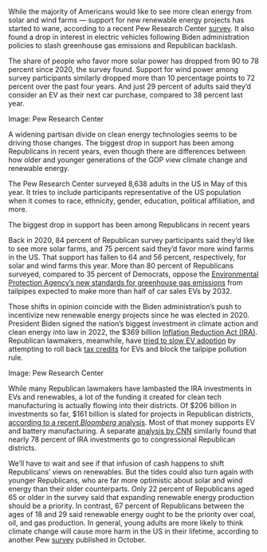 While the majority of Americans would like to see more clean energy from solar and wind farms — support for new renewable energy projects has started to wane, according to a recent Pew Research Center [survey](https://www.pewresearch.org/science/2024/06/27/how-americans-view-national-local-and-personal-energy-choices/). It also found a drop in interest in electric vehicles following Biden administration policies to slash greenhouse gas emissions and Republican backlash.

The share of people who favor more solar power has dropped from 90 to 78 percent since 2020, the survey found. Support for wind power among survey participants similarly dropped more than 10 percentage points to 72 percent over the past four years. And just 29 percent of adults said they’d consider an EV as their next car purchase, compared to 38 percent last year.

Image: Pew Research Center

A widening partisan divide on clean energy technologies seems to be driving those changes. The biggest drop in support has been among Republicans in recent years, even though there are differences between how older and younger generations of the GOP view climate change and renewable energy.

The Pew Research Center surveyed 8,638 adults in the US in May of this year. It tries to include participants representative of the US population when it comes to race, ethnicity, gender, education, political affiliation, and more.

The biggest drop in support has been among Republicans in recent years

Back in 2020, 84 percent of Republican survey participants said they’d like to see more solar farms, and 75 percent said they’d favor more wind farms in the US. That support has fallen to 64 and 56 percent, respectively, for solar and wind farms this year. More than 80 percent of Republicans surveyed, compared to 35 percent of Democrats, oppose the [Environmental Protection Agency’s new standards for greenhouse gas emissions](/2024/3/20/24106638/biden-epa-vehicle-emissions-final-standards-electric-hybrid) from tailpipes expected to make more than half of car sales EVs by 2032.

Those shifts in opinion coincide with the Biden administration’s push to incentivize new renewable energy projects since he was elected in 2020. President Biden signed the nation’s biggest investment in climate action and clean energy into law in 2022, the $369 billion [Inflation Reduction Act (IRA)](/2022/8/12/23302050/inflation-reduction-act-house-vote-climate-change-clean-energy). Republican lawmakers, meanwhile, have [tried to slow EV adoption](/2024/5/6/24150041/ev-epa-clean-air-emissions-lawsuit-republicans-tax-credit) by attempting to roll back [tax credits](/2023/4/20/23691597/ev-tax-credit-eligible-vehicles-battery-irs-china) for EVs and block the tailpipe pollution rule.

Image: Pew Research Center

While many Republican lawmakers have lambasted the IRA investments in EVs and renewables, a lot of the funding it created for clean tech manufacturing is actually flowing into their districts. Of $206 billion in investments so far, $161 billion is slated for projects in Republican districts, [according to a recent *Bloomberg* analysis](https://www.bloomberg.com/graphics/2024-opinion-biden-ira-sends-green-energy-investment-republican-districts/?cmpid=BBD062124_hyperdrive&utm_medium=email&utm_source=newsletter&utm_term=240621&utm_campaign=hyperdrive). Most of that money supports EV and battery manufacturing. A separate [analysis by CNN](https://www.cnn.com/2024/06/16/climate/clean-energy-investment-republicans/index.html) similarly found that nearly 78 percent of IRA investments go to congressional Republican districts.

We’ll have to wait and see if that infusion of cash happens to shift Republicans’ views on renewables. But the tides could also turn again with younger Republicans, who are far more optimistic about solar and wind energy than their older counterparts. Only 22 percent of Republicans aged 65 or older in the survey said that expanding renewable energy production should be a priority. In contrast, 67 percent of Republicans between the ages of 18 and 29 said renewable energy ought to be the priority over coal, oil, and gas production. In general, young adults are more likely to think climate change will cause more harm in the US in their lifetime, according to another Pew [survey](https://www.pewresearch.org/science/2023/10/25/how-americans-view-future-harms-from-climate-change-in-their-community-and-around-the-u-s/) published in October.
